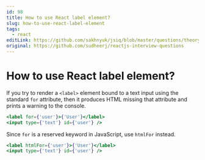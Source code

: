 ```yaml
---
id: 98
title: How to use React label element?
slug: how-to-use-react-label-element
tags:
  - react
editLink: https://github.com/sakhnyuk/jsiq/blob/master/questions/theory/react/98.md
original: https://github.com/sudheerj/reactjs-interview-questions
---
```


# How to use React label element?

If you try to render a `<label>` element bound to a text input using the standard `for` attribute, then it produces HTML missing that attribute and prints a warning to the console.

```jsx
<label for={'user'}>{'User'}</label>
<input type={'text'} id={'user'} />
```

Since `for` is a reserved keyword in JavaScript, use `htmlFor` instead.

```jsx
<label htmlFor={'user'}>{'User'}</label>
<input type={'text'} id={'user'} />
```